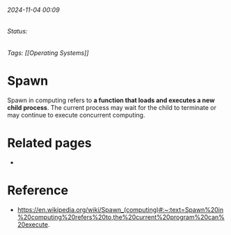 
###### 2024-11-04 00:09
###### Status: 
###### Tags: [[Operating Systems]]

# Spawn

Spawn in computing refers to **a function that loads and executes a new child process**. The current process may wait for the child to terminate or may continue to execute concurrent computing.

# Related pages
- 

# Reference
- https://en.wikipedia.org/wiki/Spawn_(computing)#:~:text=Spawn%20in%20computing%20refers%20to,the%20current%20program%20can%20execute.